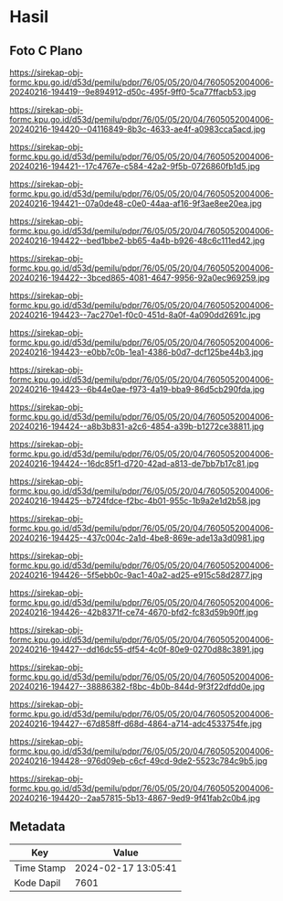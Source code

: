 # Hasil

## Foto C Plano

https://sirekap-obj-formc.kpu.go.id/d53d/pemilu/pdpr/76/05/05/20/04/7605052004006-20240216-194419--9e894912-d50c-495f-9ff0-5ca77ffacb53.jpg

https://sirekap-obj-formc.kpu.go.id/d53d/pemilu/pdpr/76/05/05/20/04/7605052004006-20240216-194420--04116849-8b3c-4633-ae4f-a0983cca5acd.jpg

https://sirekap-obj-formc.kpu.go.id/d53d/pemilu/pdpr/76/05/05/20/04/7605052004006-20240216-194421--17c4767e-c584-42a2-9f5b-0726860fb1d5.jpg

https://sirekap-obj-formc.kpu.go.id/d53d/pemilu/pdpr/76/05/05/20/04/7605052004006-20240216-194421--07a0de48-c0e0-44aa-af16-9f3ae8ee20ea.jpg

https://sirekap-obj-formc.kpu.go.id/d53d/pemilu/pdpr/76/05/05/20/04/7605052004006-20240216-194422--bed1bbe2-bb65-4a4b-b926-48c6c111ed42.jpg

https://sirekap-obj-formc.kpu.go.id/d53d/pemilu/pdpr/76/05/05/20/04/7605052004006-20240216-194422--3bced865-4081-4647-9956-92a0ec969259.jpg

https://sirekap-obj-formc.kpu.go.id/d53d/pemilu/pdpr/76/05/05/20/04/7605052004006-20240216-194423--7ac270e1-f0c0-451d-8a0f-4a090dd2691c.jpg

https://sirekap-obj-formc.kpu.go.id/d53d/pemilu/pdpr/76/05/05/20/04/7605052004006-20240216-194423--e0bb7c0b-1ea1-4386-b0d7-dcf125be44b3.jpg

https://sirekap-obj-formc.kpu.go.id/d53d/pemilu/pdpr/76/05/05/20/04/7605052004006-20240216-194423--6b44e0ae-f973-4a19-bba9-86d5cb290fda.jpg

https://sirekap-obj-formc.kpu.go.id/d53d/pemilu/pdpr/76/05/05/20/04/7605052004006-20240216-194424--a8b3b831-a2c6-4854-a39b-b1272ce38811.jpg

https://sirekap-obj-formc.kpu.go.id/d53d/pemilu/pdpr/76/05/05/20/04/7605052004006-20240216-194424--16dc85f1-d720-42ad-a813-de7bb7b17c81.jpg

https://sirekap-obj-formc.kpu.go.id/d53d/pemilu/pdpr/76/05/05/20/04/7605052004006-20240216-194425--b724fdce-f2bc-4b01-955c-1b9a2e1d2b58.jpg

https://sirekap-obj-formc.kpu.go.id/d53d/pemilu/pdpr/76/05/05/20/04/7605052004006-20240216-194425--437c004c-2a1d-4be8-869e-ade13a3d0981.jpg

https://sirekap-obj-formc.kpu.go.id/d53d/pemilu/pdpr/76/05/05/20/04/7605052004006-20240216-194426--5f5ebb0c-9ac1-40a2-ad25-e915c58d2877.jpg

https://sirekap-obj-formc.kpu.go.id/d53d/pemilu/pdpr/76/05/05/20/04/7605052004006-20240216-194426--42b8371f-ce74-4670-bfd2-fc83d59b90ff.jpg

https://sirekap-obj-formc.kpu.go.id/d53d/pemilu/pdpr/76/05/05/20/04/7605052004006-20240216-194427--dd16dc55-df54-4c0f-80e9-0270d88c3891.jpg

https://sirekap-obj-formc.kpu.go.id/d53d/pemilu/pdpr/76/05/05/20/04/7605052004006-20240216-194427--38886382-f8bc-4b0b-844d-9f3f22dfdd0e.jpg

https://sirekap-obj-formc.kpu.go.id/d53d/pemilu/pdpr/76/05/05/20/04/7605052004006-20240216-194427--67d858ff-d68d-4864-a714-adc4533754fe.jpg

https://sirekap-obj-formc.kpu.go.id/d53d/pemilu/pdpr/76/05/05/20/04/7605052004006-20240216-194428--976d09eb-c6cf-49cd-9de2-5523c784c9b5.jpg

https://sirekap-obj-formc.kpu.go.id/d53d/pemilu/pdpr/76/05/05/20/04/7605052004006-20240216-194420--2aa57815-5b13-4867-9ed9-9f41fab2c0b4.jpg


## Metadata

| Key        | Value               |
| ---------- | ------------------- |
| Time Stamp | 2024-02-17 13:05:41 |
| Kode Dapil | 7601                |



